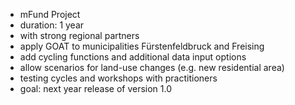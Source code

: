 - mFund Project 
- duration: 1 year 
- with strong regional partners
- apply GOAT to municipalities Fürstenfeldbruck and Freising
- add cycling functions and additional data input options
- allow scenarios for land-use changes (e.g. new residential area)
- testing cycles and workshops with practitioners
- goal: next year release of version 1.0 
